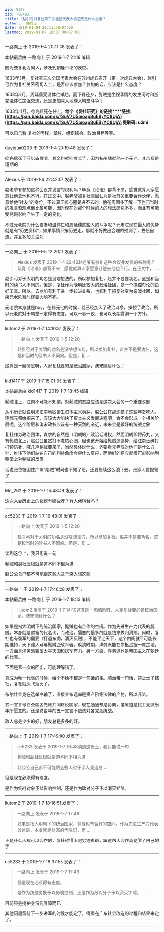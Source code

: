 ```yaml
---
aid: 9025
zid: 788492
title: '赵引弓对复社第三次全国代表大会应该是什么态度？'
author: 一路向上
date: 2019-01-04 20:11:38+07:00
lastmod: 2019-01-07 18:37:00+07:00
---
```


一路向上 于 2019-1-4 20:11:38 发表了：

本帖最后由 一路向上 于 2019-1-7 21:18 编辑 

因为要补北方同人，涉及到朝廷中枢的反应。

1633年3月，复社第三次全国代表大会在苏州虎丘召开（第一次虎丘大会），赵引弓作为复社关系密切人士，是否应该参加？参加的话，应该是什么态度？

1633年6月，周延儒受温体仁弹劾，而下野还乡，髡贼是坐视事情的发生同时和浙党温体仁加强交流，还是更加深入地卷入朝堂斗争？

1633年11月，徐光启死在任上。**给个《复社研究》的链接****链接: [https://pan.baidu.com/s/1SuV7U5oroap8uEByYC8UjA](https://pan.baidu.com/s/1SuV7U5oroap8uEByYC8UjA) 提取码: u3mi**

可以自己看 复社的历程、章程、组织结构、政治目标等等。

---------

duyiqun0203 于 2019-1-4 20:19:48 发表了：

徐光启死了可以去吊唁，其余的就别参合了，因为杭州站就他一个元老，其余都是短期的

---------

Alexius 于 2019-1-4 22:42:07 发表了：

赵老爷有参加这种会议并发言的权利吗？毕竟《论语》都背不来，感觉就算人家愿意让他去他也不行。在正文中，赵老爷被复社高层认为是社外的重要合作伙伴，愿意给他”社友“的身份，不过真正核心圈是进不去的。他在周围多了解一下他们当时的发言和观点倒比较可能，因为现在对那个时候的人的想法研究不多，而且有可能受髡贼影响产生了一定的变化。

不过元老院为什么要掺和温体仁和周延儒这些人的斗争呢？元老院现在最大的优势就是有”历史资料“，如果事情不按历史走，那就不好做出合理的预测了，放任自流，并且多加关注吧

---------

一路向上 于 2019-1-5 12:20:11 发表了：

> Alexius 发表于 2019-1-4 22:42赵老爷有参加这种会议并发言的权利吗？毕竟《论语》都背不来，感觉就算人家愿意让他去他也不行。在正文中， ...



赵引弓对于大明的功名是没啥想法的，所以参加复社，赵并不是要功名，这是和当时的读书人不同的。但是，复社作为晚明比较大的政治社团，是一个操控舆论的良好工具。所以，去参加有利于进一步拉进关系，也有利于把复社变为亲澳社团，如果元老院暂时还要大明不死。

元老院本身就是bug，在孙元化的时候，就已经加入了政治斗争，操控了政治。所以元老院对于朝堂一定得有态度。可以一事一议，也可以长期贯彻一个方针。

---------

liutom2 于 2019-1-7 14:10:31 发表了：

> 一路向上 发表于 2019-1-5 12:20
> 
> 赵引弓对于大明的功名是没啥想法的，所以参加复社，赵并不是要功名，这是和当时的读书人不同的。但是，复 ...



这真是一厢情愿呀，人家复社要的是统治国家，澳宋能给什么？

---------

kid1417 于 2019-1-7 15:01:06 发表了：

本帖最后由 kid1417 于 2019-1-7 18:45 编辑 

髡贼北上，江南不可能不知道，对髡贼的态度应该是这次大会的一个重要议题

从小历史就说明末江南地区诞生资本主义萌芽，赵公公在那边搞了这些年蚕吃人，连郝元都给招来了，应该大大加快了资本主义发展进程吧，会不会形成一个相关阶层呢，这个阶层和澳宋政权应该有一种天然的亲近，未来会是很好的统战对象

复社作为政治团体，谋求的自然是（明朝的）政治话语权，然而明朝即将药丸，又有髡贼北上，赵公公虽然打不进核心圈，但也该开始给髡贼造造势，给江南士绅打打预防针，喊几声髡贼要来了，当然具体说什么，还要看元老院对他们是什么方针，推演下他们站在自己的利益角度会是什么反应，而他们的反应就很可能影响到朝堂上对髡贼的反应

话说张岱被困住广州“陷贼”时间也不短了吧，还要继续这么浪下去，张家人要报警了……

---------

Me_262 于 2019-1-7 15:48:49 发表了：

这次大会历史上的议题有哪些呀？有大佬科普吗？

---------

cc5233 于 2019-1-7 16:48:01 发表了：

> 一路向上 发表于 2019-1-5 12:20
> 
> 赵引弓对于大明的功名是没啥想法的，所以参加复社，赵并不是要功名，这是和当时的读书人不同的。但是，复 ...



谈到这份上，我只能说一句

髡贼和副社压根就是道不同不相为谋

赵公公自己都不可能跟这些人过于深入谈这些

---------

一路向上 于 2019-1-7 17:46:28 发表了：

本帖最后由 一路向上 于 2019-1-7 18:13 编辑 


> 
> liutom2 发表于 2019-1-7 14:10这真是一厢情愿呀，人家复社要的是统治国家，澳宋能给什么？



如果是指大明朝下的统治国家，髨贼也有合作的空间。作为先进生产力代表的髨贼，本身就是财富的代名词，而政治，需要的最多的就是钱来做润滑剂。同时，复社也有强军的需要（打退东虏，消灭反贼），不能平定天下，这个内阁就不可能长期维持，天下谁人可与髨贼匹敌军器。晚清时期，洋务派能在中枢占据一席之地，一方面是洋务派镇压太平天国和捻军有力，另一方面，洋务派也是帝国主义在朝廷的代表。

下面是第一次的回复，可能理解错了。

真成为唯一代表的时候，给个不给不都是一句话的事。顺治帝一句话，禁止士子结社，复社就灰飞烟灭了。

布尔什维克在选举中输了，直接宣布选举是资产阶级法律的产物，所以非法。

五一宣言号召全国各党派共同建设国家，现在通通都是协商，这难道是民主党派当年所愿意的。还是说当年的五一宣言不应该对各党派统战。

敌人总是少少的好，朋友总是多多的好。

---------

一路向上 于 2019-1-7 17:49:00 发表了：

> cc5233 发表于 2019-1-7 16:48谈到这份上，我只能说一句
> 
> 髡贼和副社压根就是道不同不相为谋
> 
> 赵公公自己都不可能跟这些人过于深入谈这些 ...



但是现在必须得有态度。

是作为统战对象予以影响控制，还是作为敌对分子予以消灭铲除。

---------

liutom2 于 2019-1-7 18:16:51 发表了：

> 一路向上 发表于 2019-1-7 17:46
> 
> 如果是指大明朝下的统治国家，髨贼也有合作的空间。作为先进生产力代表的髨贼，本身就是财富的代名词，而 ...



不是什么人都可以合作的，复社称得上是劣迹斑斑，跟这帮人合作真是脏了自己的手

---------

cc5233 于 2019-1-7 18:37:58 发表了：

> 一路向上 发表于 2019-1-7 17:49
> 
> 但是现在必须得有态度。
> 
> 是作为统战对象予以影响控制，还是作为敌对分子予以消灭铲除。 ...



目前只是掩护身份的屏障而已

其他问题留待下一步进军的时候才能定了。得看在广东社会改造的过程和结果来定了。

---------

